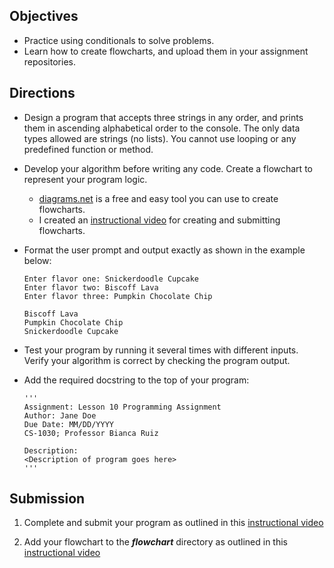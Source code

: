 ## Objectives
- Practice using conditionals to solve problems.
- Learn how to create flowcharts, and upload them in your assignment repositories.

## Directions
- Design a program that accepts three strings in any order, and prints them in ascending alphabetical order to the console. The only data types allowed are strings (no lists). You cannot use looping or any predefined function or method.

- Develop your algorithm before writing any code. Create a flowchart to represent your program logic.
    - [diagrams.net](https://app.diagrams.net/) is a free and easy tool you can use to create flowcharts. 
    - I created an [instructional video](https://youtu.be/oy5nhA7QpNI) for creating and submitting flowcharts.
    
- Format the user prompt and output exactly as shown in the example below:
  ```
  Enter flavor one: Snickerdoodle Cupcake
  Enter flavor two: Biscoff Lava
  Enter flavor three: Pumpkin Chocolate Chip

  Biscoff Lava
  Pumpkin Chocolate Chip
  Snickerdoodle Cupcake
  ```
  
- Test your program by running it several times with different inputs. Verify your algorithm is correct by checking the program output.

- Add the required docstring to the top of your program:
  ```
  '''
  Assignment: Lesson 10 Programming Assignment
  Author: Jane Doe
  Due Date: MM/DD/YYYY
  CS-1030; Professor Bianca Ruiz

  Description:
  <Description of program goes here>
  '''
  ```
  
## Submission
1. Complete and submit your program as outlined in this [instructional video](https://youtu.be/SrJ_c8S1_D8)

2. Add your flowchart to the ***flowchart*** directory as outlined in this [instructional video](https://youtu.be/oy5nhA7QpNI)
